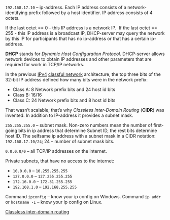 `192.168.17.10` – ip-address. Each IP address consists of a network-identifying prefix followed by a host identifier. IP address consists of 4 octets.

If the last octet == 0 - this IP address is a network IP. 
If the last octet == 255 - this IP address is a broadcast IP, DHCP-server may query the network by this IP for participants that has no ip-address or that has a certain ip-address. 

**DHCP** stands for *Dynamic Host Configuration Protocol*. DHCP-server allows network devices to obtain IP addresses and other parameters that are required for work in TCP/IP networks.

In the previous [IPv4](https://en.wikipedia.org/wiki/IPv4) [classful network](https://en.wikipedia.org/wiki/Classful_network) architecture, the top three bits of the 32-bit IP address defined how many bits were in the network prefix:
- Class A: 8 Network prefix bits and 24 host id bits
- Class B: 16/16
- Class C: 24 Network prefix bits and 8 host id bits

That wasn’t scalable; that’s why *Classless Inter-Domain Routing* (**CIDR**) was invented. In addition to IP-address it provides a subnet mask.

`255.255.255.0` – subnet mask. Non-zero numbers mean the number of first-going bits in ip address that determine Subnet ID, the rest bits determine host ID. The selfsame ip address with a subnet mask in a CIDR notation: `192.168.17.10/24`; 24 – number of subnet mask bits.

`0.0.0.0/0` – all TCP/IP addresses on the internet.

Private subnets, that have no access to the internet:
- `10.0.0.0` – `10.255.255.255`
- `127.0.0.0` – `127.255.255.255`
- `172.16.0.0` – `172.31.255.255`
- `192.168.1.0` – `192.168.255.255`

Command `ipconfig` – know your ip config on Windows.
Command `ip addr` or `hostname -I` – know your ip config on Linux.

[Classless inter-domain routing](https://en.wikipedia.org/wiki/Classless_Inter-Domain_Routing)
